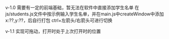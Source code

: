 v-1.0 需要有一定的前端基础，暂无法在软件中直接添加学生名单
在js/students.js文件中按示例输入学生名单，并在main.js中createWindow中添加x:??,y:??，后自行打包
ctrl+左箭头/右箭头可进行切换

v-1.1 实现可拖动，打开时处于上次打开时的位置
